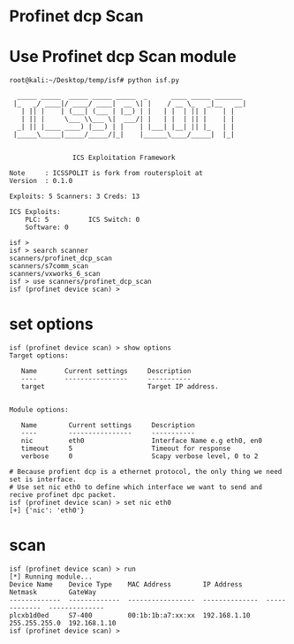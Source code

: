 # Profinet dcp Scan

# Use Profinet dcp Scan module
    root@kali:~/Desktop/temp/isf# python isf.py
    
      _____ _____  _____ _____ _____  _      ____ _____ _______
     |_   _/ ____|/ ____/ ____|  __ \| |    / __ \_   _|__   __|
       | || |    | (___| (___ | |__) | |   | |  | || |    | |
       | || |     \___ \\___ \|  ___/| |   | |  | || |    | |
      _| || |____ ____) |___) | |    | |___| |__| || |_   | |
     |_____\_____|_____/_____/|_|    |______\____/_____|  |_|
    
    
                    ICS Exploitation Framework
    
    Note     : ICSSPOLIT is fork from routersploit at
    Version  : 0.1.0
    
    Exploits: 5 Scanners: 3 Creds: 13
    
    ICS Exploits:
        PLC: 5          ICS Switch: 0
        Software: 0
    
    isf >
    isf > search scanner
    scanners/profinet_dcp_scan
    scanners/s7comm_scan
    scanners/vxworks_6_scan
    isf > use scanners/profinet_dcp_scan
    isf (profinet device scan) >

    
# set options
    isf (profinet device scan) > show options
    Target options:
    
       Name       Current settings     Description
       ----       ----------------     -----------
       target                          Target IP address.
    
    
    Module options:
    
       Name        Current settings     Description
       ----        ----------------     -----------
       nic         eth0                 Interface Name e.g eth0, en0
       timeout     5                    Timeout for response
       verbose     0                    Scapy verbose level, 0 to 2
    
    # Because profient dcp is a ethernet protocol, the only thing we need set is interface.
    # Use set nic eth0 to define which interface we want to send and recive profinet dpc packet.
    isf (profinet device scan) > set nic eth0
    [+] {'nic': 'eth0'}

# scan
    isf (profinet device scan) > run
    [*] Running module...
    Device Name    Device Type    MAC Address        IP Address      Netmask        GateWay
    -------------  -------------  -----------------  --------------  -------------  --------------
    plcxb1d0ed     S7-400         00:1b:1b:a7:xx:xx  192.168.1.10  255.255.255.0  192.168.1.10
    isf (profinet device scan) >